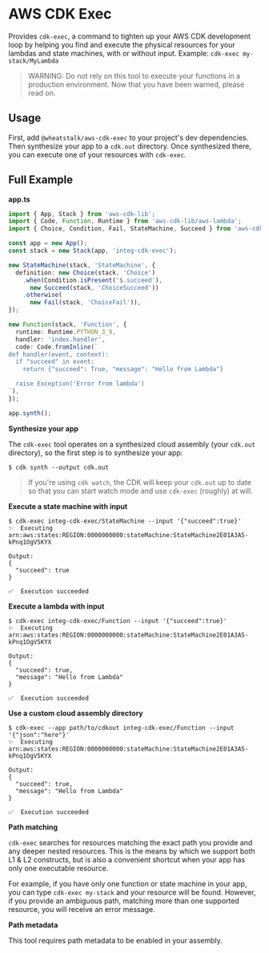 # AWS CDK Exec

Provides `cdk-exec`, a command to tighten up your AWS CDK development loop by
helping you find and execute the physical resources for your lambdas and state
machines, with or without input. Example: `cdk-exec my-stack/MyLambda`

> WARNING: Do not rely on this tool to execute your functions in a production
> environment. Now that you have been warned, please read on.

## Usage

First, add `@wheatstalk/aws-cdk-exec` to your project's dev dependencies.
Then synthesize your app to a `cdk.out` directory. Once synthesized there, you
can execute one of your resources with `cdk-exec`.

## Full Example

**app.ts**

```ts
import { App, Stack } from 'aws-cdk-lib';
import { Code, Function, Runtime } from 'aws-cdk-lib/aws-lambda';
import { Choice, Condition, Fail, StateMachine, Succeed } from 'aws-cdk-lib/aws-stepfunctions';

const app = new App();
const stack = new Stack(app, 'integ-cdk-exec');

new StateMachine(stack, 'StateMachine', {
  definition: new Choice(stack, 'Choice')
    .when(Condition.isPresent('$.succeed'),
      new Succeed(stack, 'ChoiceSucceed'))
    .otherwise(
      new Fail(stack, 'ChoiceFail')),
});

new Function(stack, 'Function', {
  runtime: Runtime.PYTHON_3_9,
  handler: 'index.handler',
  code: Code.fromInline(`
def handler(event, context):
  if "succeed" in event:
    return {"succeed": True, "message": "Hello from Lambda"}

  raise Exception('Error from lambda')
`),
});

app.synth();
```

**Synthesize your app**

The `cdk-exec` tool operates on a synthesized cloud assembly (your `cdk.out`
directory), so the first step is to synthesize your app:

```console
$ cdk synth --output cdk.out
```

> If you're using `cdk watch`, the CDK will keep your `cdk.out` up to date so
> that you can start watch mode and use `cdk-exec` (roughly) at will.

**Execute a state machine with input**

```
$ cdk-exec integ-cdk-exec/StateMachine --input '{"succeed":true}'
✨  Executing arn:aws:states:REGION:0000000000:stateMachine:StateMachine2E01A3A5-kPnq1OgV5KYX

Output:
{
  "succeed": true
}

✅  Execution succeeded
```

**Execute a lambda with input**

```
$ cdk-exec integ-cdk-exec/Function --input '{"succeed":true}'
✨  Executing arn:aws:states:REGION:0000000000:stateMachine:StateMachine2E01A3A5-kPnq1OgV5KYX

Output:
{
  "succeed": true,
  "message": "Hello from Lambda"
}

✅  Execution succeeded
```

**Use a custom cloud assembly directory**

```
$ cdk-exec --app path/to/cdkout integ-cdk-exec/Function --input '{"json":"here"}'
✨  Executing arn:aws:states:REGION:0000000000:stateMachine:StateMachine2E01A3A5-kPnq1OgV5KYX

Output:
{
  "succeed": true,
  "message": "Hello from Lambda"
}

✅  Execution succeeded
```

**Path matching**

`cdk-exec` searches for resources matching the exact path you provide and any
deeper nested resources. This is the means by which we support both L1 & L2
constructs, but is also a convenient shortcut when your app has only one
executable resource.

For example, if you have only one function or state machine in your app, you
can type `cdk-exec my-stack` and your resource will be found. However, if you
provide an ambiguous path, matching more than one supported resource, you will
receive an error message.

**Path metadata**

This tool requires path metadata to be enabled in your assembly.